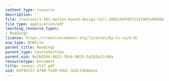 ```yaml
---
content_type: resource
description: ''
file: /courses/1-561-motion-based-design-fall-2003/6df467224748fe405ddc16dc33bdee1e_connor_ch17.pdf
file_type: application/pdf
learning_resource_types:
- Readings
license: https://creativecommons.org/licenses/by-nc-sa/4.0/
ocw_type: OCWFile
parent_title: Readings
parent_type: CourseSection
parent_uid: 8e2b5554-8623-f8cb-8835-5a2b2e21c9da
resourcetype: Document
title: connor_ch17.pdf
uid: 6df46722-4748-fe40-5ddc-16dc33bdee1e
---
```

